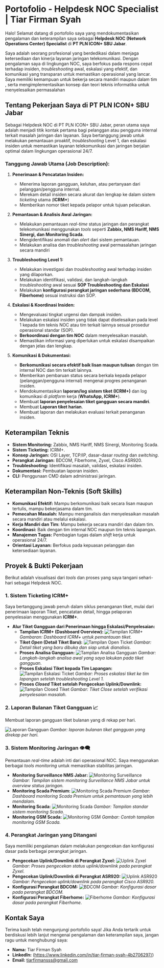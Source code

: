 # Portofolio - Helpdesk NOC Specialist | Tiar Firman Syah 

Halo! Selamat datang di portofolio saya yang mendokumentasikan pengalaman dan keterampilan saya sebagai **Helpdesk NOC (Network Operations Center) Specialist** di **PT PLN ICON+ SBU Jabar**.

Saya adalah seorang profesional yang berdedikasi dalam menjaga ketersediaan dan kinerja layanan jaringan telekomunikasi. Dengan pengalaman saya di lingkungan NOC, saya berfokus pada respons cepat terhadap insiden, *troubleshooting* awal, eskalasi yang efektif, dan komunikasi yang transparan untuk memastikan operasional yang lancar. Saya memiliki kemampuan untuk bekerja secara mandiri maupun dalam tim , serta mengimplementasikan konsep dan teori teknis informatika untuk menyelesaikan permasalahan

## Tentang Pekerjaan Saya di PT PLN ICON+ SBU Jabar

Sebagai Helpdesk NOC di PT PLN ICON+ SBU Jabar, peran utama saya adalah menjadi titik kontak pertama bagi pelanggan atau pengguna internal terkait masalah jaringan dan layanan. Saya bertanggung jawab untuk melakukan pemantauan proaktif, *troubleshooting* Level 1, dan eskalasi insiden untuk memastikan layanan telekomunikasi dan jaringan berjalan optimal dalam lingkungan operasional 24/7.

### Tanggung Jawab Utama (Job Description):

1.  **Penerimaan & Pencatatan Insiden:**
    * Menerima laporan gangguan, keluhan, atau pertanyaan dari pelanggan/pengguna internal.
    * Merekam detail insiden secara akurat dan lengkap ke dalam sistem *ticketing* utama (**ICRM+**)
    * Memberikan nomor tiket kepada pelapor untuk tujuan pelacakan.

2.  **Pemantauan & Analisis Awal Jaringan:**
    * Melakukan pemantauan *real-time* status jaringan dan perangkat telekomunikasi menggunakan *tools* seperti **Zabbix, NMS Hariff, NMS Sinergi, dan Monitoring Scada**.
    * Mengidentifikasi anomali dan *alert* dari sistem pemantauan.
    * Melakukan analisa dan *troubleshooting* awal permasalahan jaringan secara mandiri

3.  **Troubleshooting Level 1:**
    * Melakukan investigasi dan *troubleshooting* awal terhadap insiden yang dilaporkan.
    * Melakukan identifikasi, validasi, dan langkah-langkah *troubleshooting* awal sesuai **SOP Troubleshooting dan Eskalasi**
    * Melakukan **konfigurasi perangkat jaringan sederhana (BDCOM, Fiberhome)** sesuai instruksi dan SOP.

4.  **Eskalasi & Koordinasi Insiden:**
    * Mengevaluasi tingkat urgensi dan dampak insiden.
    * Melakukan eskalasi insiden yang tidak dapat diselesaikan pada level 1 kepada tim teknis NOC atau tim terkait lainnya sesuai prosedur operasional standar (SOP).
    * **Berkoordinasi dengan tim NOC** dalam menyelesaikan masalah.
    * Memastikan informasi yang diperlukan untuk eskalasi disampaikan dengan jelas dan lengkap.

5.  **Komunikasi & Dokumentasi:**
    * **Berkomunikasi secara efektif baik lisan maupun tulisan** dengan tim internal NOC dan tim terkait lainnya.
    * Memberikan pembaruan status secara berkala kepada pelapor (pelanggan/pengguna internal) mengenai progres penanganan insiden.
    * Mendokumentasikan **laporan/log sistem tiket (ICRM+)** dan log komunikasi di *platform* kerja (**WhatsApp, ICRM+**).
    * Membuat **laporan penyelesaian tiket gangguan secara mandiri**.
    * Membuat **Laporan tiket harian**.
    * Membuat laporan dan melakukan evaluasi terkait penanganan insiden.


## Keterampilan Teknis

* **Sistem Monitoring:** Zabbix, NMS Hariff, NMS Sinergi, Monitoring Scada.
* **Sistem Ticketing:** ICRM+.
* **Konsep Jaringan:** OSI Layer, TCP/IP, dasar-dasar *routing* dan *switching*.
* **Perangkat Jaringan:** BDCOM, Fiberhome, Zyxel, Cisco ASR920.
* **Troubleshooting:** Identifikasi masalah, validasi, eskalasi insiden.
* **Dokumentasi:** Pembuatan laporan insiden.
* **CLI:** Penggunaan CMD dalam administrasi jaringan.

## Keterampilan Non-Teknis (Soft Skills)

* **Komunikasi Efektif:** Mampu berkomunikasi baik secara lisan maupun tertulis, mampu bekerjasama dalam tim.
* **Pemecahan Masalah:** Mampu menganalisis dan menyelesaikan masalah secara mandiri atau melalui eskalasi.
* **Kerja Mandiri dan Tim:** Mampu bekerja secara mandiri dan dalam tim.
* **Koordinasi:** Baik dengan tim internal NOC maupun tim teknis lapangan.
* **Manajemen Tugas:** Pembagian tugas dalam *shift* kerja untuk operasional 24/7.
* **Orientasi Layanan:** Berfokus pada kepuasan pelanggan dan ketersediaan layanan.

## Proyek & Bukti Pekerjaan

Berikut adalah visualisasi dari *tools* dan proses yang saya tangani sehari-hari sebagai Helpdesk NOC.

### 1. Sistem Ticketing ICRM+

Saya bertanggung jawab penuh dalam siklus penanganan tiket, mulai dari penerimaan laporan Tiket, pencatatan detail, hingga pelaporan penyelesaian menggunakan **ICRM+**.

* **Alur Tiket Gangguan dari Penerimaan hingga Eskalasi/Penyelesaian:**
    * **Tampilan ICRM+ (Dashboard Overview):**
        ![Tampilan ICRM+](assets/tampilanICRM.png)
        *Gambaran: Dashboard ICRM+ untuk pemantauan tiket.*
    * **Tiket *Open* (Detail Tiket Baru):**
        ![Tampilan Open Ticket](assets/open.jpeg)
        *Gambar: Detail tiket yang baru dibuka dan siap untuk dianalisis.*
    * **Proses Analisa Gangguan:**
        ![Tampilan Analisa Gangguan](assets/analisa.jpeg)
        *Gambar: Langkah-langkah analisa awal yang saya lakukan pada tiket gangguan.*
    * **Proses Eskalasi Tiket kepada Tim Lapangan:**
        ![Tampilan Eskalasi Ticket](assets/eskalasi.jpeg)
        *Gambar: Proses eskalasi tiket ke tim lapangan setelah *troubleshooting* Level 1.*
    * **Proses *Closed* Tiket setelah Pengecekan Uplink/Downlink:**
        ![Tampilan Closed Tiket](assets/close.png)
        *Gambar: Tiket Close setelah verifikasi penyelesaian masalah.*

### 2. Laporan Bulanan Tiket Gangguan 📈

Membuat laporan gangguan tiket bulanan yang di rekap per hari.

![Laporan Gangguan](assets/laporan.png)
*Gambar: laporan bulanan tiket gangguan yang direkap per hari.*

### 3. Sistem Monitoring Jaringan 👁️‍🗨️

Pemantauan *real-time* adalah inti dari operasional NOC. Saya menggunakan berbagai *tools monitoring* untuk memastikan stabilitas jaringan.

* **Monitoring Surveillance NMS Jabar:**
    ![Monitoring Surveillance](assets/surv.jpeg)
    *Gambar: Tampilan sistem monitoring Surveillance NMS Jabar untuk overview status jaringan.*
* **Monitoring Scada Premium:**
    ![Monitoring Scada Premium](assets/scadapremium.jpeg)
    *Gambar: Dashboard monitoring Scada Premium untuk pemantauan yang lebih mendalam.*
* **Monitoring Scada:**
    ![Monitoring Scada](assets/scada.jpeg)
    *Gambar: Tampilan standar sistem monitoring Scada.*
* **Monitoring GSM Scada:**
    ![Monitoring GSM](assets/gsm.jpeg)
    *Gambar: Contoh tampilan monitoring GSM Scada.*

### 4. Perangkat Jaringan yang Ditangani

Saya memiliki pengalaman dalam melakukan pengecekan dan konfigurasi dasar pada berbagai perangkat jaringan.

* **Pengecekan Uplink/Downlink di Perangkat Zyxel:**
    ![Uplink Zyxel](assets/zyxel.jpeg)
    *Gambar: Proses pengecekan status *uplink/downlink* pada perangkat Zyxel.*
* **Pengecekan Uplink/Downlink di Perangkat ASR920:**
    ![Uplink ASR920](assets/asr.jpeg)
    *Gambar: Pengecekan *uplink/downlink* pada perangkat Cisco ASR920.*
* **Konfigurasi Perangkat BDCOM:**
    ![BDCOM](assets/bdcom.jpeg) *Gambar: Konfigurasi dasar pada perangkat BDCOM.*
* **Konfigurasi Perangkat Fiberhome:**
    ![Fiberhome](assets/fiberhome.jpeg)
    *Gambar: Konfigurasi dasar pada perangkat Fiberhome.*

## Kontak Saya

Terima kasih telah mengunjungi portofolio saya! Jika Anda tertarik untuk berdiskusi lebih lanjut mengenai pengalaman dan keterampilan saya, jangan ragu untuk menghubungi saya:

* **Nama:** Tiar Firman Syah
* **LinkedIn:** (https://www.linkedin.com/in/tiar-firman-syah-4b2706297/)
* **Email:** tiarfirmansss@gmail.com